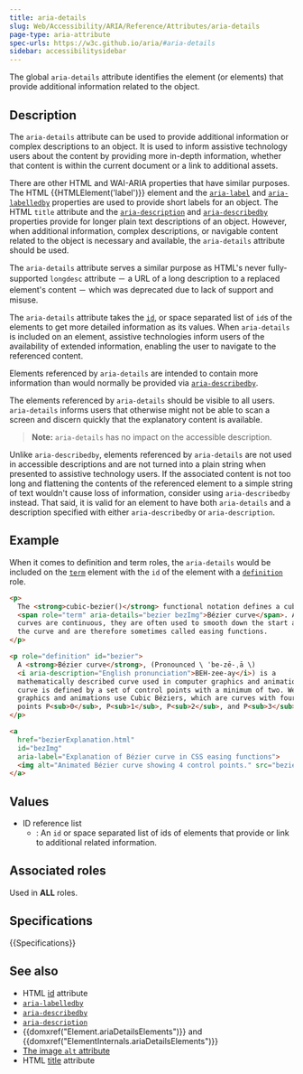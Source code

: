 ```yaml
---
title: aria-details
slug: Web/Accessibility/ARIA/Reference/Attributes/aria-details
page-type: aria-attribute
spec-urls: https://w3c.github.io/aria/#aria-details
sidebar: accessibilitysidebar
---
```


The global `aria-details` attribute identifies the element (or elements) that provide additional information related to the object.

## Description

The `aria-details` attribute can be used to provide additional information or complex descriptions to an object. It is used to inform assistive technology users about the content by providing more in-depth information, whether that content is within the current document or a link to additional assets.

There are other HTML and WAI-ARIA properties that have similar purposes. The HTML {{HTMLElement('label')}} element and the [`aria-label`](/en-US/docs/Web/Accessibility/ARIA/Reference/Attributes/aria-label) and [`aria-labelledby`](/en-US/docs/Web/Accessibility/ARIA/Reference/Attributes/aria-labelledby) properties are used to provide short labels for an object. The HTML `title` attribute and the [`aria-description`](/en-US/docs/Web/Accessibility/ARIA/Reference/Attributes/aria-description) and [`aria-describedby`](/en-US/docs/Web/Accessibility/ARIA/Reference/Attributes/aria-describedby) properties provide for longer plain text descriptions of an object. However, when additional information, complex descriptions, or navigable content related to the object is necessary and available, the `aria-details` attribute should be used.

The `aria-details` attribute serves a similar purpose as HTML's never fully-supported `longdesc` attribute － a URL of a long description to a replaced element's content － which was deprecated due to lack of support and misuse.

The `aria-details` attribute takes the [`id`](/en-US/docs/Web/HTML/Reference/Global_attributes/id), or space separated list of `id`s of the elements to get more detailed information as its values. When `aria-details` is included on an element, assistive technologies inform users of the availability of extended information, enabling the user to navigate to the referenced content.

Elements referenced by `aria-details` are intended to contain more information than would normally be provided via [`aria-describedby`](/en-US/docs/Web/Accessibility/ARIA/Reference/Attributes/aria-describedby).

The elements referenced by `aria-details` should be visible to all users. `aria-details` informs users that otherwise might not be able to scan a screen and discern quickly that the explanatory content is available.

> **Note:** `aria-details` has no impact on the accessible description.

Unlike `aria-describedby`, elements referenced by `aria-details` are not used in accessible descriptions and are not turned into a plain string when presented to assistive technology users. If the associated content is not too long and flattening the contents of the referenced element to a simple string of text wouldn't cause loss of information, consider using `aria-describedby` instead. That said, it is valid for an element to have both `aria-details` and a description specified with either `aria-describedby` or `aria-description`.

## Example

When it comes to definition and term roles, the `aria-details` would be included on the [`term`](/en-US/docs/Web/Accessibility/ARIA/Reference/Roles/term_role) element with the `id` of the element with a [`definition`](/en-US/docs/Web/Accessibility/ARIA/Reference/Roles/definition_role) role.

```html
<p>
  The <strong>cubic-bezier()</strong> functional notation defines a cubic
  <span role="term" aria-details="bezier bezImg">Bézier curve</span>. As these
  curves are continuous, they are often used to smooth down the start and end of
  the curve and are therefore sometimes called easing functions.
</p>

<p role="definition" id="bezier">
  A <strong>Bézier curve</strong>, (Pronounced \ ˈbe-zē-ˌā \)
  <i aria-description="English pronunciation">BEH-zee-ay</i>) is a
  mathematically described curve used in computer graphics and animation. The
  curve is defined by a set of control points with a minimum of two. Web related
  graphics and animations use Cubic Béziers, which are curves with four control
  points P<sub>0</sub>, P<sub>1</sub>, P<sub>2</sub>, and P<sub>3</sub>.
</p>

<a
  href="bezierExplanation.html"
  id="bezImg"
  aria-label="Explanation of Bézier curve in CSS easing functions">
  <img alt="Animated Bézier curve showing 4 control points." src="bezier.gif" />
</a>
```

## Values

- ID reference list
  - : An `id` or space separated list of ids of elements that provide or link to additional related information.

## Associated roles

Used in **ALL** roles.

## Specifications

{{Specifications}}

## See also

- HTML [id](/en-US/docs/Web/HTML/Reference/Global_attributes/id) attribute
- [`aria-labelledby`](/en-US/docs/Web/Accessibility/ARIA/Reference/Attributes/aria-labelledby)
- [`aria-describedby`](/en-US/docs/Web/Accessibility/ARIA/Reference/Attributes/aria-describedby)
- [`aria-description`](/en-US/docs/Web/Accessibility/ARIA/Reference/Attributes/aria-description)
- {{domxref("Element.ariaDetailsElements")}} and {{domxref("ElementInternals.ariaDetailsElements")}}
- [The image `alt` attribute](/en-US/docs/Web/API/HTMLImageElement/alt)
- HTML [title](/en-US/docs/Web/HTML/Reference/Global_attributes/title) attribute
